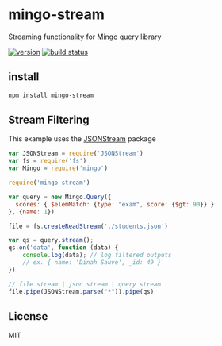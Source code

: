 # mingo-stream
Streaming functionality for [Mingo](https://github.com/kofrasa/mingo) query library

[![version](https://img.shields.io/npm/v/mingo-stream.svg)](https://www.npmjs.org/package/mingo-stream)
[![build status](https://secure.travis-ci.org/kofrasa/mingo-stream.png)](http://travis-ci.org/kofrasa/mingo-stream)

## install
```sh
npm install mingo-stream
```

## Stream Filtering
This example uses the [JSONStream](https://www.npmjs.com/package/JSONStream) package
```js
var JSONStream = require('JSONStream')
var fs = require('fs')
var Mingo = require('mingo')

require('mingo-stream')

var query = new Mingo.Query({
  scores: { $elemMatch: {type: "exam", score: {$gt: 90}} }
}, {name: 1})

file = fs.createReadStream('./students.json')

var qs = query.stream();
qs.on('data', function (data) {
    console.log(data); // log filtered outputs
    // ex. { name: 'Dinah Sauve', _id: 49 }
})

// file stream | json stream | query stream
file.pipe(JSONStream.parse("*")).pipe(qs)
```

## License
MIT